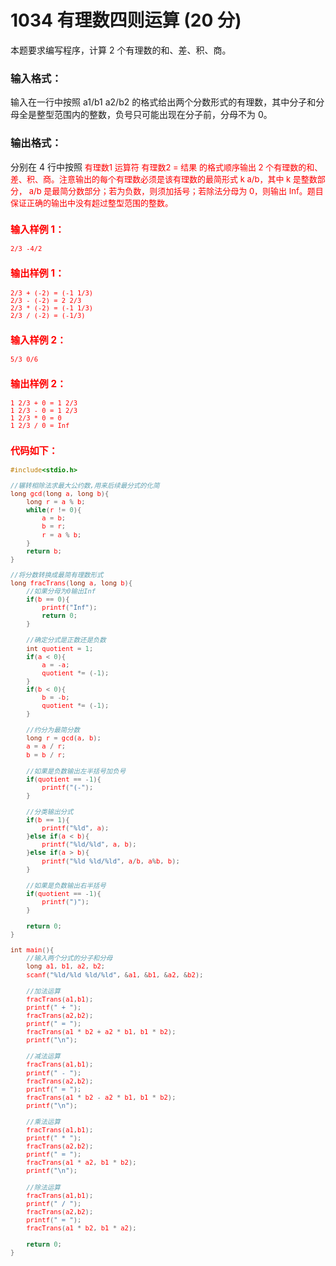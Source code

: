 # 1034 有理数四则运算 (20 分)
本题要求编写程序，计算 2 个有理数的和、差、积、商。
### 输入格式：
输入在一行中按照 a1/b1 a2/b2 的格式给出两个分数形式的有理数，其中分子和分母全是整型范围内的整数，负号只可能出现在分子前，分母不为 0。
### 输出格式：
分别在 4 行中按照 <font color = "red" size= "2px">有理数1 运算符 有理数2 = 结果 的格式顺序输出 2 个有理数的和、差、积、商。注意输出的每个有理数必须是该有理数的最简形式 k a/b，其中 k 是整数部分， a/b 是最简分数部分；若为负数，则须加括号；若除法分母为 0，则输出  Inf。题目保证正确的输出中没有超过整型范围的整数。
### 输入样例 1：
```
2/3 -4/2
```
### 输出样例 1：
```
2/3 + (-2) = (-1 1/3)
2/3 - (-2) = 2 2/3
2/3 * (-2) = (-1 1/3)
2/3 / (-2) = (-1/3)
```
### 输入样例 2：
```
5/3 0/6
```
### 输出样例 2：
```
1 2/3 + 0 = 1 2/3
1 2/3 - 0 = 1 2/3
1 2/3 * 0 = 0
1 2/3 / 0 = Inf
```
### 代码如下：
```c
#include<stdio.h>

//辗转相除法求最大公约数,用来后续最分式的化简 
long gcd(long a, long b){
    long r = a % b;
    while(r != 0){
        a = b;
        b = r;
        r = a % b;
    } 
    return b;
}

//将分数转换成最简有理数形式 
long fracTrans(long a, long b){
    //如果分母为0输出Inf 
    if(b == 0){
        printf("Inf");
        return 0;
    }
    
    //确定分式是正数还是负数 
    int quotient = 1;
    if(a < 0){
        a = -a;
        quotient *= (-1);
    }
    if(b < 0){
        b = -b;
        quotient *= (-1);
    }
    
    //约分为最简分数
    long r = gcd(a, b);
    a = a / r;
    b = b / r;
    
    //如果是负数输出左半括号加负号 
    if(quotient == -1){
        printf("(-");
    }
    
    //分类输出分式 
    if(b == 1){
        printf("%ld", a);
    }else if(a < b){
        printf("%ld/%ld", a, b);
    }else if(a > b){
        printf("%ld %ld/%ld", a/b, a%b, b);
    }
    
    //如果是负数输出右半括号 
    if(quotient == -1){
        printf(")");
    }
    
    return 0;
}

int main(){
    //输入两个分式的分子和分母 
    long a1, b1, a2, b2;
    scanf("%ld/%ld %ld/%ld", &a1, &b1, &a2, &b2);
    
    //加法运算 
    fracTrans(a1,b1);
    printf(" + ");
    fracTrans(a2,b2);
    printf(" = ");
    fracTrans(a1 * b2 + a2 * b1, b1 * b2);
    printf("\n");
    
    //减法运算 
    fracTrans(a1,b1);
    printf(" - ");
    fracTrans(a2,b2);
    printf(" = ");
    fracTrans(a1 * b2 - a2 * b1, b1 * b2);
    printf("\n");
    
    //乘法运算 
    fracTrans(a1,b1);
    printf(" * ");
    fracTrans(a2,b2);
    printf(" = ");
    fracTrans(a1 * a2, b1 * b2);
    printf("\n");
    
    //除法运算 
    fracTrans(a1,b1);
    printf(" / ");
    fracTrans(a2,b2);
    printf(" = ");
    fracTrans(a1 * b2, b1 * a2);
    
    return 0; 
}
```